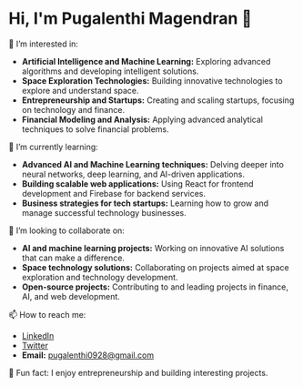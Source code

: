 # Hi, I'm Pugalenthi Magendran 👋

👀 I’m interested in:
- **Artificial Intelligence and Machine Learning:** Exploring advanced algorithms and developing intelligent solutions.
- **Space Exploration Technologies:** Building innovative technologies to explore and understand space.
- **Entrepreneurship and Startups:** Creating and scaling startups, focusing on technology and finance.
- **Financial Modeling and Analysis:** Applying advanced analytical techniques to solve financial problems.

🌱 I’m currently learning:
- **Advanced AI and Machine Learning techniques:** Delving deeper into neural networks, deep learning, and AI-driven applications.
- **Building scalable web applications:** Using React for frontend development and Firebase for backend services.
- **Business strategies for tech startups:** Learning how to grow and manage successful technology businesses.

💞️ I’m looking to collaborate on:
- **AI and machine learning projects:** Working on innovative AI solutions that can make a difference.
- **Space technology solutions:** Collaborating on projects aimed at space exploration and technology development.
- **Open-source projects:** Contributing to and leading projects in finance, AI, and web development.

📫 How to reach me:
- [LinkedIn](https://www.linkedin.com/in/pugalenthi-magendran-a64912143)
- [Twitter](https://twitter.com/Pugalenthi47745)
- **Email:** pugalenthi0928@gmail.com

🎉 Fun fact: I enjoy entrepreneurship and building interesting projects.

<!--
pugalenthi0928/pugalenthi0928 is a ✨ special ✨ repository because its `README.md` (this file) appears on your GitHub profile.
You can click the Preview link to take a look at your changes.
-->
